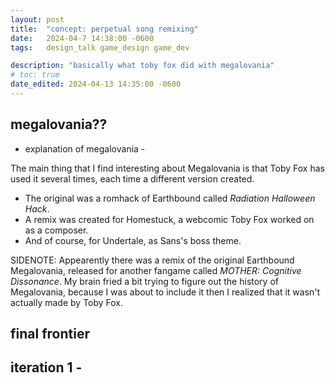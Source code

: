 ```yaml
---
layout: post
title:  "concept: perpetual song remixing"
date:   2024-04-7 14:38:00 -0600
tags:   design_talk game_design game_dev

description: "basically what toby fox did with megalovania"
# toc: true
date_edited: 2024-04-13 14:35:00 -0600
---
```


## megalovania??

- explanation of megalovania -

The main thing that I find interesting about Megalovania is that Toby Fox has used it several times, each time a different version created.

- The original was a romhack of Earthbound called *Radiation Halloween Hack*.
- A remix was created for Homestuck, a webcomic Toby Fox worked on as a composer.
- And of course, for Undertale, as Sans's boss theme.

SIDENOTE: Appearently there was a remix of the original Earthbound Megalovania, released for another fangame called *MOTHER: Cognitive Dissonance*. My brain fried a bit trying to figure out the history of Megalovania, because I was about to include it then I realized that it wasn't actually made by Toby Fox.

## final frontier

## iteration 1 - 